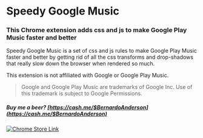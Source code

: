 # Speedy Google Music
### This Chrome extension adds css and js to make Google Play Music faster and better

Speedy Google Music is a set of css and js rules to make Google Play Music faster and better by getting rid of all the css transforms and drop-shadows that really slow down the browser when rendered so much.

This extension is not affiliated with Google or Google Play Music.

> Google and Google Play Music are trademarks of Google Inc. Use of this trademark is subject to Google Permissions.

##### Buy me a beer? [https://cash.me/$BernardoAnderson](https://cash.me/$BernardoAnderson)

[![Chrome Store Link](https://developer.chrome.com/webstore/images/ChromeWebStore_Badge_v2_496x150.png)](https://chrome.google.com/webstore/detail/speedy-google-play-music/foapoaclekhpolkncfcnghfdnjlikbhp)